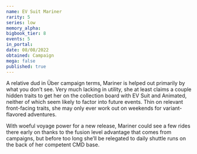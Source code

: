 ```yaml
---
name: EV Suit Mariner
rarity: 5
series: low
memory_alpha:
bigbook_tier: 8
events: 5
in_portal:
date: 08/08/2022
obtained: Campaign
mega: false
published: true
---
```


A relative dud in Über campaign terms, Mariner is helped out primarily by what you don’t see. Very much lacking in utility, she at least claims a couple hidden traits to get her on the collection board with EV Suit and Animated, neither of which seem likely to factor into future events. Thin on relevant front-facing traits, she may only ever work out on weekends for variant-flavored adventures.

With woeful voyage power for a new release, Mariner could see a few rides there early on thanks to the fusion level advantage that comes from campaigns, but before too long she’ll be relegated to daily shuttle runs on the back of her competent CMD base.
